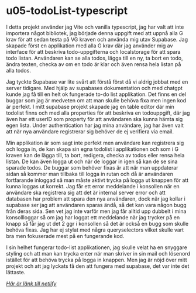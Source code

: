 # u05-todoList-typescript

I detta projekt använder jag Vite och vanilla typescript, jag har valt att inte importera något bibliotek, jag började denna uppgift med att uppnå alla G krav för att sedan testa på VG kraven och använda mig utav Supabase. Jag skapade först en applikation med alla G krav där jag använder mig av interface för att beskriva todo-uppgifterna och localstorage för att spara todo listan. Användaren kan se alla todos, lägga till en ny, ta bort en todo, ändra texten, checka av om en todo är klar och även rensa hela listan på alla todos. 

Jag tyckte Supabase var lite svårt att förstå först då vi aldrig jobbat med en server tidigare. Med hjälp av supabases dokumentation och med chatgpt kunde jag få till en helt ok fungerade to-do list applikation. Det finns en del buggar som jag är medveten om att man skulle behöva fixa men ingen kod är perfekt. I mitt supabase projekt skapade jag en table editor där min todolist finns och med alla properties för att beskriva en todouppgift, där jag även har ett userID som property för att användaren ska kunna hämta sig egen lista. 
Under authentication har jag mina användare, jag har även valt att när nya användare registrerar sig behöver de ej verifiera via email. 

Min applikation är som sagt inte perfekt men användare kan registrera sig och logga in, de kan skapa sin egna todolist i applikationen och som i G kraven kan de lägga till, ta bort, redigera, checka av todos eller rensa hela listan. De kan även logga ut och när de loggar in igen så kan de se sina sparade todos. 
De buggar som behöver fixas är att när man uppdaterar sidan så kommer man tillbaka till logga in rutan och då är användaren fortfarande inloggad så man måste aktivt trycka på logga ut knappen för att kunna loggas ut korrekt. Jag får ett error meddelande i konsollen när en användare ska registrera sig att det är internal server error och att databasen har problem att spara den nya användaren, dock när jag kollar i supabase ser jag att användaren sparas ändå, så det kan vara någon bugg från deras sida. Sen vet jag inte varför men jag får alltid upp dubbelt i mina konsollloggar så om jag har loggat ett meddelande när jag trycker på en knapp så får jag ut det 2 ggr i konsollen så det är också en bugg som skulle behöva fixas. Jag har ej stylat med några queryselectors vilket skulle vart bra men fokuserade mest på en fungerande kod.

I sin helhet fungerar todo-list applikationen, jag skulle velat ha en snyggare styling och att man kan trycka enter när man skriver in sin mail och lösenord istället för att behöva trycka på logga in knappen. Men jag är nöjd över mitt projekt och att jag lyckats få den att fungera med supabase, det var inte det lättaste. 

*[Här är länk till netlify]()*
